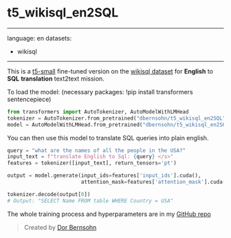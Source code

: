# t5_wikisql_en2SQL
---
language: en
datasets:
- wikisql
---

This is a [t5-small](https://ai.googleblog.com/2020/02/exploring-transfer-learning-with-t5.html) fine-tuned version on the [wikisql dataset](https://huggingface.co/datasets/wikisql) for **English** to **SQL** **translation** text2text mission.

To load the model:
(necessary packages: !pip install transformers sentencepiece)
```python
from transformers import AutoTokenizer, AutoModelWithLMHead
tokenizer = AutoTokenizer.from_pretrained("dbernsohn/t5_wikisql_en2SQL")
model = AutoModelWithLMHead.from_pretrained("dbernsohn/t5_wikisql_en2SQL")
```

You can then use this model to translate SQL queries into plain english.

```python
query = "what are the names of all the people in the USA?"
input_text = f"translate English to Sql: {query} </s>"
features = tokenizer([input_text], return_tensors='pt')

output = model.generate(input_ids=features['input_ids'].cuda(), 
                        attention_mask=features['attention_mask'].cuda())

tokenizer.decode(output[0])
# Output: "SELECT Name FROM table WHERE Country = USA"
```

The whole training process and hyperparameters are in my [GitHub repo](https://github.com/DorBernsohn/CodeLM/tree/main/SQLM)

> Created by [Dor Bernsohn](https://www.linkedin.com/in/dor-bernsohn-70b2b1146/)